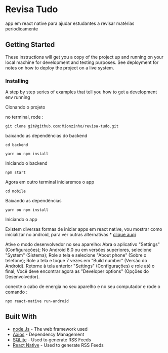 # Revisa Tudo

app em react native para ajudar estudantes a revisar matérias periodicamente

## Getting Started

These instructions will get you a copy of the project up and running on your local machine for development and testing purposes. See deployment for notes on how to deploy the project on a live system.


### Installing

A step by step series of examples that tell you how to get a development env running

Clonando o projeto 

 no terminal, rode :

```
git clone git@github.com:Mionzinho/revisa-tudo.git
```

baixando as dependências do backend

```
cd backend
```

```
yarn ou npm install
```

Iniciando o backend

```
npm start
```

Agora em outro terminal iniciaremos o app

```
cd mobile
```

Baixando as dependências
```
yarn ou npm install
```

Iniciando o app

 Existem diversas formas de iniciar apps em react native, vou mostrar como inicializar no android, para ver outras alternativas * [clique auqi](https://reactnative.dev/docs/environment-setup)

Ative o modo desenvolvedor no seu aparelho:
Abra o aplicativo "Settings" (Configurações);
No Android 8.0 ou em versões superiores, selecione "System" (Sistema);
Role a tela e selecione "About phone" (Sobre o telefone);
Role a tela e toque 7 vezes em "Build number" (Versão do Android).
Retorne à tela anterior "Settings" (Configurações) e role até o final;
Você deve encontrar agora as "Developer options" (Opções do Desenvolvedor).

conecte o cabo de energia no seu aparelho e no seu computador e rode o comando :
```
npx react-native run-android
```

## Built With

* [node.Js](https://nodejs.org/en/) - The web framework used
* [Axios](https://github.com/axios/axios) - Dependency Management
* [SQLite](https://www.sqlite.org/index.html) - Used to generate RSS Feeds
* [React Native](https://reactnative.dev/) - Used to generate RSS Feeds
